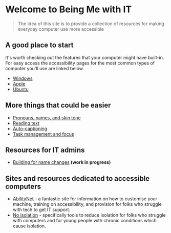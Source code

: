 # Welcome to Being Me with IT

> The idea of this site is to provide a collection of resources for making everyday computer use more accessible

## A good place to start

It's worth checking out the features that your computer might have built-in. For easy access the accessibility pages for the most common types of computer you'll use are linked below.
- [Windows](https://www.microsoft.com/en-us/accessibility/windows?activetab=pivot_1%3aprimaryr2)
- [Apple](https://www.apple.com/accessibility/)
- [Ubuntu](https://help.ubuntu.com/community/Accessibility)


## More things that could be easier
- [Pronouns, names, and skin tone](https://gleeblezoid.github.io/Being-Me-With-IT/personalisation)
- [Reading text](https://gleeblezoid.github.io/Being-Me-With-IT/readability)
- [Auto-captioning](https://gleeblezoid.github.io/Being-Me-With-IT/autocaptioning)
- [Task management and focus](https://gleeblezoid.github.io/Being-Me-With-IT/tasks)


## Resources for IT admins
- [Building for name changes](https://gleeblezoid.github.io/Being-Me-With-IT/login-changes) **(work in progress)**

## Sites and resources dedicated to accessible computers
- [AbilityNet](https://abilitynet.org.uk/) - a fantastic site for information on how to customise your machine, training on accessibility, and provision for folks who struggle with tech to get IT support.
- [No isolation](https://www.noisolation.com/uk/) - specifically tools to reduce isolation for folks who struggle with computers and for young people with chronic conditions which cause isolation.
